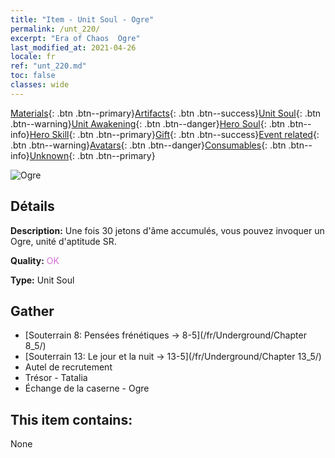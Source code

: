 ```yaml
---
title: "Item - Unit Soul - Ogre"
permalink: /unt_220/
excerpt: "Era of Chaos  Ogre"
last_modified_at: 2021-04-26
locale: fr
ref: "unt_220.md"
toc: false
classes: wide
---
```

 [Materials](/ItemsFR/){: .btn .btn--primary}[Artifacts](/ItemsFR/Artifacts/){: .btn .btn--success}[Unit Soul](/ItemsFR/UnitSoul/){: .btn .btn--warning}[Unit Awakening](/ItemsFR/UnitAwakening/){: .btn .btn--danger}[Hero Soul](/ItemsFR/HeroSoul/){: .btn .btn--info}[Hero Skill](/ItemsFR/HeroSkill/){: .btn .btn--primary}[Gift](/ItemsFR/Gift/){: .btn .btn--success}[Event related](/ItemsFR/Events/){: .btn .btn--warning}[Avatars](/ItemsFR/Avatars/){: .btn .btn--danger}[Consumables](/ItemsFR/Consumables/){: .btn .btn--info}[Unknown](/ItemsFR/Unknown/){: .btn .btn--primary}

 ![Ogre](/images/u/ti_shirenmo.jpg)

## Détails
 **Description:** Une fois 30 jetons d'âme accumulés, vous pouvez invoquer un Ogre, unité d'aptitude SR.

 **Quality:** <span style="color: #DA70D6">OK</span>

 **Type:** Unit Soul

## Gather

*    [Souterrain 8: Pensées frénétiques -> 8-5](/fr/Underground/Chapter 8_5/) 
*    [Souterrain 13: Le jour et la nuit -> 13-5](/fr/Underground/Chapter 13_5/) 
*    Autel de recrutement 
*    Trésor - Tatalia 
*    Échange de la caserne - Ogre 

## This item contains:

  None

